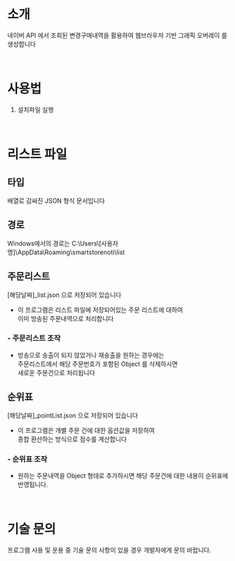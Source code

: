 # 소개

네이버 API 에서 조회된 변경구매내역을 활용하여 웹브라우저 기반 그래픽 오버레이 를 생성합니다

<br>

# 사용법

1. 설치파일 실행

<br>

# 리스트 파일

## 타입

배열로 감싸진 JSON 형식 문서입니다

## 경로

Windows에서의 경로는 C:\Users\\[사용자명]\AppData\Roaming\smartstorenoti\list

## 주문리스트

\[해당날짜]\_list.json 으로 저장되어 있습니다

- 이 프로그램은 리스트 파일에 저장되어있는 주문 리스트에 대하여<br>
  이미 방송된 주문내역으로 처리합니다

### - 주문리스트 조작

- 방송으로 송출이 되지 않았거나 재송출을 원하는 경우에는<br>
  주문리스트에서 해당 주문번호가 포함된 Object 를 삭제하시면<br>
  새로운 주문건으로 처리됩니다

## 순위표

\[해당날짜]\_pointList.json 으로 저장되어 있습니다

- 이 프로그램은 개별 주문 건에 대한 옵션값을 저장하여<br>
  종합 환산하는 방식으로 점수를 계산합니다

### - 순위표 조작

- 원하는 주문내역을 Object 형태로 추가하시면 해당 주문건에 대한 내용이 순위표에 반영됩니다.

<br>

# 기술 문의

프로그램 사용 및 운용 중 기술 문의 사항이 있을 경우 개발자에게 문의 바랍니다.
